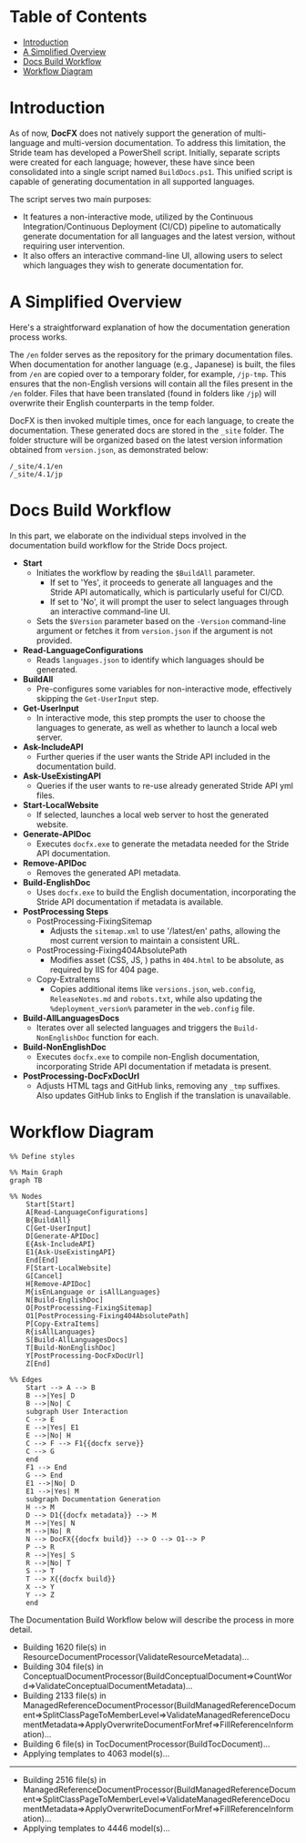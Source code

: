 # Table of Contents

- [Introduction](#introduction)
- [A Simplified Overview](#a-simplified-overview)
- [Docs Build Workflow](#docs-build-workflow)
- [Workflow Diagram](#workflow-diagram)

# Introduction
As of now, **DocFX** does not natively support the generation of multi-language and multi-version documentation. To address this limitation, the Stride team has developed a PowerShell script. Initially, separate scripts were created for each language; however, these have since been consolidated into a single script named `BuildDocs.ps1`. This unified script is capable of generating documentation in all supported languages.

The script serves two main purposes:

- It features a non-interactive mode, utilized by the Continuous Integration/Continuous Deployment (CI/CD) pipeline to automatically generate documentation for all languages and the latest version, without requiring user intervention.
- It also offers an interactive command-line UI, allowing users to select which languages they wish to generate documentation for.

# A Simplified Overview

Here's a straightforward explanation of how the documentation generation process works.

The `/en` folder serves as the repository for the primary documentation files. When documentation for another language (e.g., Japanese) is built, the files from `/en` are copied over to a temporary folder, for example, `/jp-tmp`. This ensures that the non-English versions will contain all the files present in the `/en` folder. Files that have been translated (found in folders like `/jp`) will overwrite their English counterparts in the temp folder.

DocFX is then invoked multiple times, once for each language, to create the documentation. These generated docs are stored in the `_site` folder. The folder structure will be organized based on the latest version information obtained from `version.json`, as demonstrated below:

```
/_site/4.1/en
/_site/4.1/jp
```

# Docs Build Workflow

In this part, we elaborate on the individual steps involved in the documentation build workflow for the Stride Docs project.

- **Start**
  - Initiates the workflow by reading the `$BuildAll` parameter.
    - If set to 'Yes', it proceeds to generate all languages and the Stride API automatically, which is particularly useful for CI/CD.
    - If set to 'No', it will prompt the user to select languages through an interactive command-line UI.
  - Sets the `$Version` parameter based on the `-Version` command-line argument or fetches it from `version.json` if the argument is not provided.
- **Read-LanguageConfigurations**
  - Reads `languages.json` to identify which languages should be generated.
- **BuildAll**
  - Pre-configures some variables for non-interactive mode, effectively skipping the `Get-UserInput` step.
- **Get-UserInput**
  - In interactive mode, this step prompts the user to choose the languages to generate, as well as whether to launch a local web server.
- **Ask-IncludeAPI**
  - Further queries if the user wants the Stride API included in the documentation build.
- **Ask-UseExistingAPI**
  - Queries if the user wants to re-use already generated Stride API yml files.
- **Start-LocalWebsite**
  - If selected, launches a local web server to host the generated website.
- **Generate-APIDoc**
  - Executes `docfx.exe` to generate the metadata needed for the Stride API documentation.
- **Remove-APIDoc**
  - Removes the generated API metadata.
- **Build-EnglishDoc**
  - Uses `docfx.exe` to build the English documentation, incorporating the Stride API documentation if metadata is available.
- **PostProcessing Steps**
  - PostProcessing-FixingSitemap
    - Adjusts the `sitemap.xml` to use '/latest/en' paths, allowing the most current version to maintain a consistent URL.
  - PostProcessing-Fixing404AbsolutePath
    - Modifies asset (CSS, JS, ) paths in `404.html` to be absolute, as required by IIS for 404 page.
  - Copy-ExtraItems
    - Copies additional items like `versions.json`, `web.config`, `ReleaseNotes.md` and `robots.txt`, while also updating the `%deployment_version%` parameter in the `web.config` file.
- **Build-AllLanguagesDocs**
  - Iterates over all selected languages and triggers the `Build-NonEnglishDoc` function for each.
- **Build-NonEnglishDoc**
  - Executes `docfx.exe` to compile non-English documentation, incorporating Stride API documentation if metadata is present.
- **PostProcessing-DocFxDocUrl**
  - Adjusts HTML tags and GitHub links, removing any `_tmp` suffixes. Also updates GitHub links to English if the translation is unavailable.

# Workflow Diagram


``` mermaid
%% Define styles

%% Main Graph
graph TB

%% Nodes
    Start[Start]
    A[Read-LanguageConfigurations]
    B{BuildAll}
    C[Get-UserInput]
    D[Generate-APIDoc]
    E{Ask-IncludeAPI}
    E1{Ask-UseExistingAPI}
    End[End]
    F[Start-LocalWebsite]
    G[Cancel]
    H[Remove-APIDoc]
    M{isEnLanguage or isAllLanguages}
    N[Build-EnglishDoc]
    O[PostProcessing-FixingSitemap]
    O1[PostProcessing-Fixing404AbsolutePath]
    P[Copy-ExtraItems]
    R{isAllLanguages}
    S[Build-AllLanguagesDocs]
    T[Build-NonEnglishDoc]
    Y[PostProcessing-DocFxDocUrl]
    Z[End]

%% Edges
    Start --> A --> B
    B -->|Yes| D
    B -->|No| C
    subgraph User Interaction
    C --> E
    E -->|Yes| E1
    E -->|No| H
    C --> F --> F1{{docfx serve}}
    C --> G
    end
    F1 --> End
    G --> End
    E1 -->|No| D
    E1 -->|Yes| M
    subgraph Documentation Generation
    H --> M
    D --> D1{{docfx metadata}} --> M
    M -->|Yes| N
    M -->|No| R
    N --> DocFX{{docfx build}} --> O --> O1--> P
    P --> R
    R -->|Yes| S
    R -->|No| T
    S --> T
    T --> X{{docfx build}}
    X --> Y
    Y --> Z
    end
```

The Documentation Build Workflow below will describe the process in more detail.


- Building 1620 file(s) in ResourceDocumentProcessor(ValidateResourceMetadata)...
- Building 304 file(s) in ConceptualDocumentProcessor(BuildConceptualDocument=>CountWord=>ValidateConceptualDocumentMetadata)...
- Building 2133 file(s) in ManagedReferenceDocumentProcessor(BuildManagedReferenceDocument=>SplitClassPageToMemberLevel=>ValidateManagedReferenceDocumentMetadata=>ApplyOverwriteDocumentForMref=>FillReferenceInformation)...
- Building 6 file(s) in TocDocumentProcessor(BuildTocDocument)...
- Applying templates to 4063 model(s)...

---

- Building 2516 file(s) in ManagedReferenceDocumentProcessor(BuildManagedReferenceDocument=>SplitClassPageToMemberLevel=>ValidateManagedReferenceDocumentMetadata=>ApplyOverwriteDocumentForMref=>FillReferenceInformation)...
- Applying templates to 4446 model(s)...